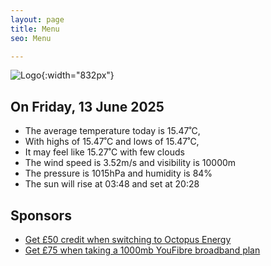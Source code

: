 ```yaml
---
layout: page
title: Menu
seo: Menu

---
```


![Logo](/images/logo.jpg){:width="832px"}

<!-- weather_marker starts -->
## On Friday, 13 June 2025

- The average temperature today is 15.47˚C,
- With highs of 15.47˚C and lows of 15.47˚C,
- It may feel like 15.27˚C with few clouds
- The wind speed is 3.52m/s and visibility is 10000m
- The pressure is 1015hPa and humidity is 84%
- The sun will rise at 03:48 and set at 20:28

<!-- weather_marker ends -->

## Sponsors

- [Get £50 credit when switching to Octopus Energy](https://bit.ly/3oD1nnS)
- [Get £75 when taking a 1000mb YouFibre broadband plan](https://aklam.io/91zWhU?)
